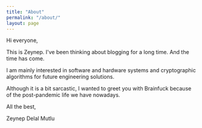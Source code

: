 ```yaml
---
title: "About"
permalink: "/about/"
layout: page
---
```




Hi everyone,

This is Zeynep. I've been thinking about blogging for a long time. And the time has come.

I am mainly interested in software and hardware systems and cryptographic algorithms for future engineering solutions. 
 
Although it is a bit sarcastic, I wanted to greet you with Brainfuck because of the post-pandemic life we have nowadays.

All the best,

Zeynep Delal Mutlu
